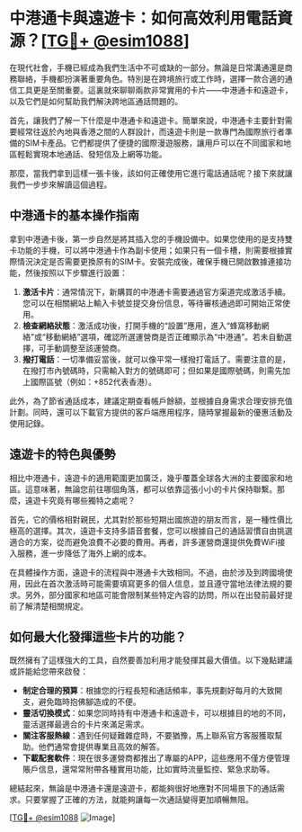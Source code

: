 # 中港通卡與遠遊卡：如何高效利用電話資源？[[TG💪+ @esim1088](https://t.me/s/esim1088)]

在現代社會，手機已經成為我們生活中不可或缺的一部分。無論是日常溝通還是商務聯絡，手機都扮演著重要角色。特別是在跨境旅行或工作時，選擇一款合適的通信工具更是至關重要。這裏就來聊聊兩款非常實用的卡片——中港通卡和遠遊卡，以及它們是如何幫助我們解決跨地區通話問題的。

首先，讓我們了解一下什麼是中港通卡和遠遊卡。簡單來說，中港通卡主要針對需要經常往返於內地與香港之間的人群設計，而遠遊卡則是一款專門為國際旅行者準備的SIM卡產品。它們都提供了便捷的國際漫遊服務，讓用戶可以在不同國家和地區輕鬆實現本地通話、發短信及上網等功能。

那麼，當我們拿到這樣一張卡後，該如何正確使用它進行電話通話呢？接下來就讓我們一步步來解讀這個過程。

## 中港通卡的基本操作指南

拿到中港通卡後，第一步自然是將其插入您的手機設備中。如果您使用的是支持雙卡功能的手機，可以將中港通卡作為副卡使用；如果只有一個卡槽，則需要根據實際情況決定是否需要更換原有的SIM卡。安裝完成後，確保手機已開啟數據連接功能，然後按照以下步驟進行設置：

1. **激活卡片**：通常情況下，新購買的中港通卡需要通過官方渠道完成激活手續。您可以在相關網站上輸入卡號並提交身份信息，等待審核通過即可開始正常使用。
2. **檢查網絡狀態**：激活成功後，打開手機的“設置”應用，進入“蜂窩移動網絡”或“移動網絡”選項，確認所選運營商是否正確顯示為“中港通”。若未自動選擇，可手動調整至該運營商。
3. **撥打電話**：一切準備妥當後，就可以像平常一樣撥打電話了。需要注意的是，在撥打市內號碼時，只需輸入對方的號碼即可；但如果是國際號碼，則需先加上國際區號（例如：+852代表香港）。

此外，為了節省通話成本，建議定期查看帳戶餘額，並根據自身需求合理安排充值計劃。同時，還可以下載官方提供的客戶端應用程序，隨時掌握最新的優惠活動及使用記錄。

## 遠遊卡的特色與優勢

相比中港通卡，遠遊卡的適用範圍更加廣泛，幾乎覆蓋全球各大洲的主要國家和地區。這意味著，無論您前往哪個角落，都可以依靠這張小小的卡片保持聯繫。那麼，遠遊卡究竟有哪些獨特之處呢？

首先，它的價格相對親民，尤其對於那些短期出國旅遊的朋友而言，是一種性價比極高的選擇。其次，遠遊卡支持多語音套餐，您可以根據自己的通話習慣自由挑選適合的方案，從而避免浪費不必要的費用。再者，許多運營商還提供免費WiFi接入服務，進一步降低了海外上網的成本。

在具體操作方面，遠遊卡的流程與中港通卡大致相同。不過，由於涉及到跨國境使用，因此在首次激活時可能需要填寫更多的個人信息，並且遵守當地法律法規的要求。另外，部分國家和地區可能會限制某些特定內容的訪問，所以在出發前最好提前了解清楚相關規定。

## 如何最大化發揮這些卡片的功能？

既然擁有了這樣強大的工具，自然要善加利用才能發揮其最大價值。以下幾點建議或許能給您帶來啟發：

- **制定合理的預算**：根據您的行程長短和通話頻率，事先規劃好每月的大致開支，避免臨時抱佛腳造成的不便。
- **靈活切換模式**：如果您同時持有中港通卡和遠遊卡，可以根據目的地的不同，靈活選擇最適合的卡片來滿足需求。
- **關注客服熱線**：遇到任何疑難雜症時，不要猶豫，馬上聯系官方客服獲取幫助。他們通常會提供專業且高效的解答。
- **下載配套軟件**：現在很多運營商都推出了專屬的APP，這些應用不僅方便管理賬戶信息，還常常附帶各種實用功能，比如實時流量監控、緊急求助等。

總結起來，無論是中港通卡還是遠遊卡，都能夠很好地應對不同場景下的通話需求。只要掌握了正確的方法，就能夠讓每一次通話變得更加順暢無阻。

[[TG💪+ @esim1088](https://t.me/s/esim1088) ![Image](https://i.postimg.cc/4NQfJmqS/Snipaste-2025-05-13-00-14-12.png)]